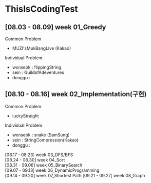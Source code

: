 # ThisIsCodingTest
## [08.03 - 08.09] week 01_Greedy  
Common Problem  
- MUZI'sMukBangLive (Kakao)

Individual Problem  
- wonseok : flippingString
- sein    : GuildofAdeventures
- donggu  : 

## [08.10 - 08.16] week 02_Implementation(구현)  
Common Problem  
- luckyStraight

Individual Problem  
- wonseok : snake (SamSung)
- sein    : StringCompression(Kakao)
- donggu  : 

[08.17 - 08.23] week 03_DFS/BFS  
[08.24 - 08.30] week 04_Sort  
[08.31 - 09.06] week 05_BinarySearch  
[09.07 - 09.13] week 06_DynamicProgramming  
[09.14 - 09.20] week 07_Shortest Path
[09.21 - 09.27] week 08_Graph
